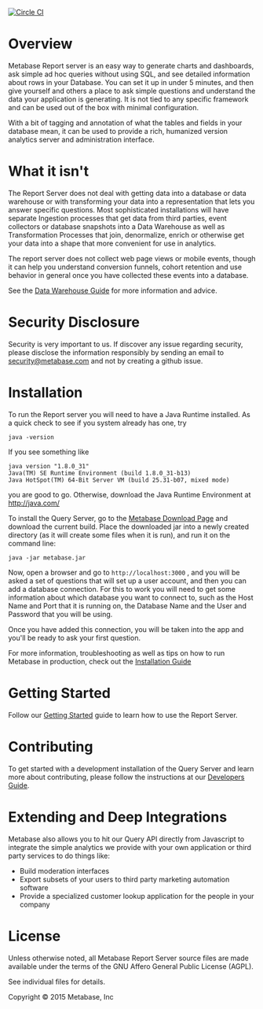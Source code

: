 [![Circle CI](https://circleci.com/gh/metabase/metabase.svg?style=svg&circle-token=3ccf0aa841028af027f2ac9e8df17ce603e90ef9)](https://circleci.com/gh/metabase/metabase)

# Overview

Metabase Report server is an easy way to generate charts and dashboards, ask simple ad hoc queries without using SQL, and see detailed information about rows in your Database. You can set it up in under 5 minutes, and then give yourself and others a place to ask simple questions and understand the data your application is generating. It is not tied to any specific framework and can be used out of the box with minimal configuration. 

With a bit of tagging and annotation of what the tables and fields in your database mean, it can be used to provide a rich, humanized version analytics server and administration interface. 

# What it isn't

The Report Server does not deal with getting data into a database or data warehouse or with transforming your data into a representation that lets you answer specific questions. Most sophisticated installations will have separate Ingestion processes that get data from third parties, event collectors or database snapshots into a Data Warehouse as well as Transformation Processes that join, denormalize, enrich or otherwise get your data into a shape that more convenient for use in analytics. 

The report server does not collect web page views or mobile events, though it can help you understand conversion funnels, cohort retention and use behavior in general once you have collected these events into a database. 

See the [Data Warehouse Guide](docs/data-warehousing.md) for more information and advice.

# Security Disclosure

Security is very important to us. If discover any issue regarding security, please disclose the information responsibly by sending an email to security@metabase.com and not by creating a github issue.

# Installation

To run the Report server you will need to have a Java Runtime installed. As a quick check to see if you system already has one, try 

    java -version

If you see something like 

    java version "1.8.0_31"
    Java(TM) SE Runtime Environment (build 1.8.0_31-b13)
    Java HotSpot(TM) 64-Bit Server VM (build 25.31-b07, mixed mode)

you are good to go. Otherwise, download the Java Runtime Environment at http://java.com/

To install the Query Server, go to the [Metabase Download Page](http://www.metabase.com/download) and download the current build. Place the downloaded jar into a newly created directory (as it will create some files when it is run), and run it on the command line:

    java -jar metabase.jar    


Now, open a browser and go to `http://localhost:3000` , and you will be asked a set of questions that will set up a user account, and then you can add a database connection. For this to work you will need to get some information about which database you want to connect to, such as the Host Name and Port that it is running on, the Database Name and the User and Password that you will be using. 

Once you have added this connection, you will be taken into the app and you'll be ready to ask your first question. 

For more information, troubleshooting as well as tips on how to run Metabase in production, check out the [Installation Guide](docs/installation-guide.md)

# Getting Started

Follow our [Getting Started](docs/getting-started.md) guide to learn how to use the Report Server.

# Contributing

To get started with a development installation of the Query Server and learn more about contributing, please follow the instructions at our [Developers Guide](docs/developers-guide.md). 

# Extending and Deep Integrations

Metabase also allows you to hit our Query API directly from Javascript to integrate the simple analytics we provide with your own application or third party services to do things like:

* Build moderation interfaces
* Export subsets of your users to third party marketing automation software
* Provide a specialized customer lookup application for the people in your company


# License

Unless otherwise noted, all Metabase Report Server source files are made available under the terms of the GNU Affero General Public License (AGPL). 

See individual files for details.

Copyright © 2015 Metabase, Inc
